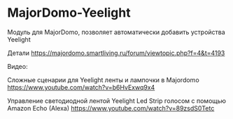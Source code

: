 # MajorDomo-Yeelight
Модуль для MajorDomo, позволяет автоматически добавить устройства Yeelight

Детали https://majordomo.smartliving.ru/forum/viewtopic.php?f=4&t=4193

Видео:

Сложные сценарии для Yeelight ленты и лампочки в Majordomo
https://www.youtube.com/watch?v=b6HvExwq9x4

Управление светодиодной лентой Yeelight Led Strip голосом с помощью Amazon Echo (Alexa)
https://www.youtube.com/watch?v=89zsdS0Tetc

